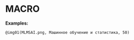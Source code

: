 <!--

@img:     <img src="lec@0/imgs/@1" alt="@2" class="imgCentered" style="width: @3%;" />
@img01:   @img(01,@0,@1,@2)
@img02:   @img(02,@0,@1,@2)
@img03:   @img(03,@0,@1,@2)
@img04:   @img(04,@0,@1,@2)
@img05:   @img(05,@0,@1,@2)
@img06:   @img(05,@0,@1,@2)


-->

# MACRO

**Examples:**

```
@img01(MLMSAI.png, Машинное обучение и статистика, 50)
```

